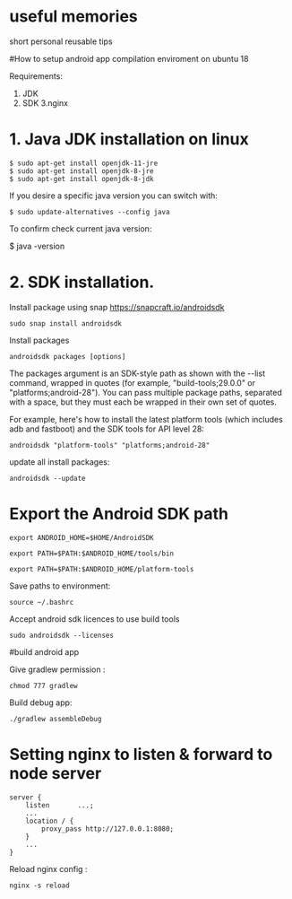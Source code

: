 # useful memories
short personal reusable tips

#How to setup android app compilation enviroment on ubuntu 18

Requirements: 
1. JDK
2. SDK
3.nginx

# 1. Java JDK installation on linux
```
$ sudo apt-get install openjdk-11-jre
$ sudo apt-get install openjdk-8-jre
$ sudo apt-get install openjdk-8-jdk
```
If you desire a specific java version you can switch with:
```
$ sudo update-alternatives --config java
```
To confirm check current java version: 

$ java -version



# 2. SDK installation.

Install package using snap https://snapcraft.io/androidsdk

```
sudo snap install androidsdk
```

Install packages
```
androidsdk packages [options]
```
The packages argument is an SDK-style path as shown with the --list command, wrapped in quotes (for example, "build-tools;29.0.0" or "platforms;android-28"). You can pass multiple package paths, separated with a space, but they must each be wrapped in their own set of quotes.

For example, here's how to install the latest platform tools (which includes adb and fastboot) and the SDK tools for API level 28:
```
androidsdk "platform-tools" "platforms;android-28"
```
update all install packages: 
```
androidsdk --update
```

# Export the Android SDK path 
```
export ANDROID_HOME=$HOME/AndroidSDK

export PATH=$PATH:$ANDROID_HOME/tools/bin

export PATH=$PATH:$ANDROID_HOME/platform-tools
```
Save paths to environment:
```
source ~/.bashrc
```

Accept android sdk licences to use build tools
```
sudo androidsdk --licenses
```
#build android app 

Give gradlew permission :
```
chmod 777 gradlew
```
Build debug app:
```
./gradlew assembleDebug
```


# Setting nginx to listen & forward to node server 

```
server {
    listen       ...;
    ...
    location / {
        proxy_pass http://127.0.0.1:8080;
    }
    ...
}
```
Reload nginx config : 
```
nginx -s reload
```
